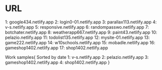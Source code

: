 # URL

1: google434.netlify.app
2: login0-01.netlify.app
3: parallax113.netlify.app
4: v-s.netlify.app
5: responsive.netlify.app
6: randompasswo.netlify.app
7: botchater.netlify.app
8: weatherapp667.netlify.app
9: paint43.netlify.app
10: pelazio.netlify.app
11: todolist135.netlify.app
12: mysite-01.netlify.app
13: game222.netlify.app
14: w10schools.netlify.app
15: mobadle.netlify.app
16: gameshop1402.netlify.app
17: shop1402.netlify.app


Work samples{
    Sorted by date
    1: v-s.netlify.app
    2: pelazio.netlify.app
    3: gameshop1402.netlify.app
    4: shop1402.netlify.app
} 